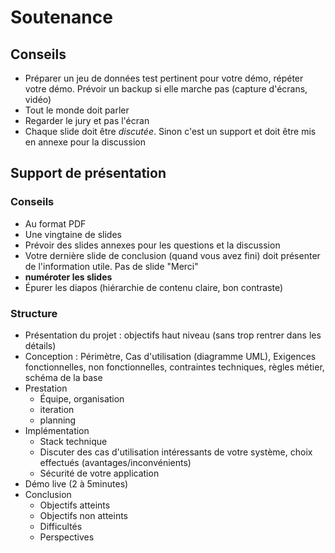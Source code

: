 # Soutenance

## Conseils

- Préparer un jeu de données test pertinent pour votre démo, répéter votre démo. Prévoir un backup si elle marche pas (capture d'écrans, vidéo)
- Tout le monde doit parler
- Regarder le jury et pas l'écran
- Chaque slide doit être *discutée*. Sinon c'est un support et doit être mis en annexe pour la discussion

## Support de présentation

### Conseils

- Au format PDF
- Une vingtaine de slides
- Prévoir des slides annexes pour les questions et la discussion
- Votre dernière slide de conclusion (quand vous avez fini) doit présenter de l'information utile. Pas de slide "Merci"
- **numéroter les slides**
- Épurer les diapos (hiérarchie de contenu claire, bon contraste)

### Structure

- Présentation du projet : objectifs haut niveau (sans trop rentrer dans les détails)
- Conception : Périmètre, Cas d'utilisation (diagramme UML), Exigences fonctionnelles, non fonctionnelles, contraintes techniques, règles métier, schéma de la base 
- Prestation
  - Équipe, organisation
  - iteration
  - planning
- Implémentation
  - Stack technique
  - Discuter des cas d'utilisation intéressants de votre système, choix effectués (avantages/inconvénients)
  - Sécurité de votre application
- Démo live (2 à 5minutes)
- Conclusion
  - Objectifs atteints
  - Objectifs non atteints
  - Difficultés
  - Perspectives